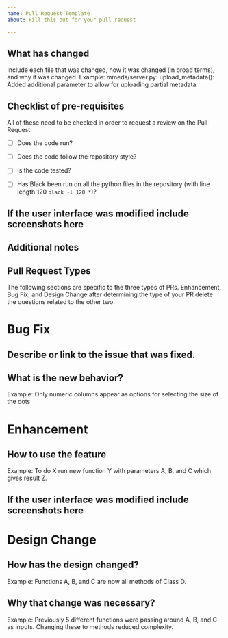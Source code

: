 ```yaml
---
name: Pull Request Template
about: Fill this out for your pull request

---
```

## What has changed
Include each file that was changed, how it was changed (in broad terms), and why it was changed.
Example:
    mmeds/server.py:
        upload_metadata(): Added additional parameter to allow for uploading partial metadata

## Checklist of pre-requisites
All of these need to be checked in order to request a review on the Pull Request
-   [ ] Does the code run?  
-   [ ] Does the code follow the repository style?  
-   [ ] Is the code tested?  
-   [ ] Has Black been run on all the python files in the repository (with line length 120 `black -l 120 *`)?


## If the user interface was modified include screenshots here

## Additional notes

## Pull Request Types
The following sections are specific to the three types of PRs. Enhancement, Bug Fix, and Design Change after determining the type of your PR delete the questions related to the other two.

# Bug Fix

## Describe or link to the issue that was fixed.

## What is the new behavior?
Example: Only numeric columns appear as options for selecting the size of the dots

# Enhancement

## How to use the feature
Example: To do X run new function Y with parameters A, B, and C which gives result Z.

## If the user interface was modified include screenshots here

# Design Change

## How has the design changed?
Example: Functions A, B, and C are now all methods of Class D.

## Why that change was necessary?
Example: Previously 5 different functions were passing around A, B, and C as inputs. Changing these to methods reduced complexity.

